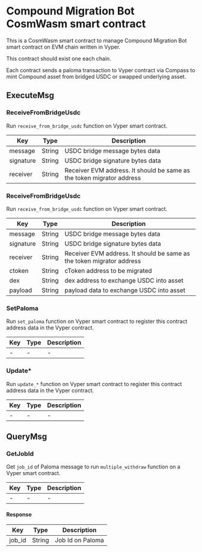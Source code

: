 # Compound Migration Bot CosmWasm smart contract

This is a CosmWasm smart contract to manage Compound Migration Bot smart contract on EVM chain written in Vyper.

This contract should exist one each chain.

Each contract sends a paloma transaction to Vyper contract via Compass to mint Compound asset from bridged USDC or swapped underlying asset.

## ExecuteMsg

### ReceiveFromBridgeUsdc

Run `receive_from_bridge_usdc` function on Vyper smart contract.

| Key       | Type   | Description                                                           |
|-----------|--------|-----------------------------------------------------------------------|
| message   | String | USDC bridge message bytes data                                        |
| signature | String | USDC bridge signature bytes data                                      |
| receiver  | String | Receiver EVM address. It should be same as the token migrator address |

### ReceiveFromBridgeUsdc

Run `receive_from_bridge_usdc` function on Vyper smart contract.

| Key       | Type   | Description                                                           |
|-----------|--------|-----------------------------------------------------------------------|
| message   | String | USDC bridge message bytes data                                        |
| signature | String | USDC bridge signature bytes data                                      |
| receiver  | String | Receiver EVM address. It should be same as the token migrator address |
| ctoken    | String | cToken address to be migrated                                         |
| dex       | String | dex address to exchange USDC into asset                               |
| payload   | String | payload data to exchange USDC into asset                              |

### SetPaloma

Run `set_paloma` function on Vyper smart contract to register this contract address data in the Vyper contract.

| Key | Type | Description |
|-----|------|-------------|
| -   | -    | -           |

### Update*

Run `update_*` function on Vyper smart contract to register this contract address data in the Vyper contract.

| Key | Type | Description |
|-----|------|-------------|
| -   | -    | -           |

## QueryMsg

### GetJobId

Get `job_id` of Paloma message to run `multiple_withdraw` function on a Vyper smart contract.

| Key | Type | Description |
|-----|------|-------------|
| -   | -    | -           |

#### Response

| Key    | Type   | Description      |
|--------|--------|------------------|
| job_id | String | Job Id on Paloma |


